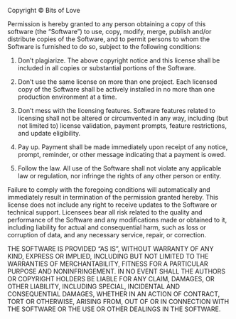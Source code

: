 Copyright © Bits of Love

Permission is hereby granted to any person obtaining a copy of this software (the “Software”) to use, copy, modify, merge, publish and/or distribute copies of the Software, and to permit persons to whom the Software is furnished to do so, subject to the following conditions:

1. Don’t plagiarize. The above copyright notice and this license shall be included in all copies or substantial portions of the Software.

2. Don’t use the same license on more than one project. Each licensed copy of the Software shall be actively installed in no more than one production environment at a time.

3. Don’t mess with the licensing features. Software features related to licensing shall not be altered or circumvented in any way, including (but not limited to) license validation, payment prompts, feature restrictions, and update eligibility.

4. Pay up. Payment shall be made immediately upon receipt of any notice, prompt, reminder, or other message indicating that a payment is owed.

5. Follow the law. All use of the Software shall not violate any applicable law or regulation, nor infringe the rights of any other person or entity.

Failure to comply with the foregoing conditions will automatically and immediately result in termination of the permission granted hereby. This license does not include any right to receive updates to the Software or technical support. Licensees bear all risk related to the quality and performance of the Software and any modifications made or obtained to it, including liability for actual and consequential harm, such as loss or corruption of data, and any necessary service, repair, or correction.

THE SOFTWARE IS PROVIDED “AS IS”, WITHOUT WARRANTY OF ANY KIND, EXPRESS OR IMPLIED, INCLUDING BUT NOT LIMITED TO THE WARRANTIES OF MERCHANTABILITY, FITNESS FOR A PARTICULAR PURPOSE AND NONINFRINGEMENT. IN NO EVENT SHALL THE AUTHORS OR COPYRIGHT HOLDERS BE LIABLE FOR ANY CLAIM, DAMAGES, OR OTHER LIABILITY, INCLUDING SPECIAL, INCIDENTAL AND CONSEQUENTIAL DAMAGES, WHETHER IN AN ACTION OF CONTRACT, TORT OR OTHERWISE, ARISING FROM, OUT OF OR IN CONNECTION WITH THE SOFTWARE OR THE USE OR OTHER DEALINGS IN THE SOFTWARE.
